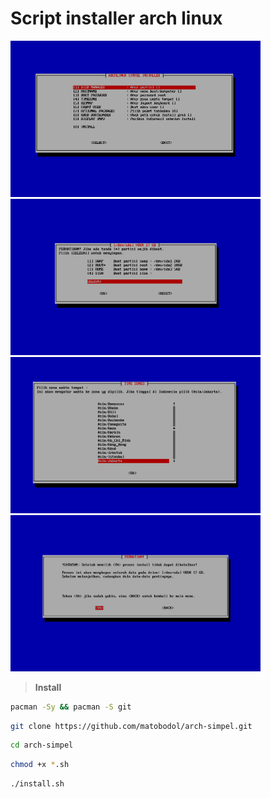 # Script installer arch linux

<img src="imgmain.png" alt="main" width="400"/> <img src="imgdm.png" alt="diskmanager" width="400"/>
<img src="imgtz.png" alt="timezone" width="400"/> <img src="imgcon.png" alt="confirm" width="400"/>

>**Install**

```bash
pacman -Sy && pacman -S git
```

```bash
git clone https://github.com/matobodol/arch-simpel.git
```

```bash
cd arch-simpel
```

```bash
chmod +x *.sh
```

```bash
./install.sh
```
